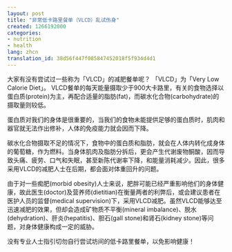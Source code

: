 ```yaml
---
layout: post
title: "非常低卡路里餐单（VLCD）乱试伤身"
created: 1266192000
categories:
- nutrition
- health
lang: zhcn
translation_id: 38d56f447f085847452018f5f934d4d1
---
```

<!--break-->
<p>大家有没有尝试过一些称为「VLCD」的减肥餐单呢？ 「VLCD」为「Very Low Calorie Diet」。 VLCD餐单的每天能量摄取少于900大卡路里，有关的食物选择以蛋白质(protein)为主，再配合适量的脂肪(fat)，而碳水化合物(carbohydrate)的摄取量则较低。 </p>

<p>蛋白质对我们的身体是很重要的，当我们的食物未能提供足够的蛋白质时，肌肉和器官就无法作出修补，人体的免疫能力就会因而下降。 </p>

<p>碳水化合物摄取不足的情况下，食物中的蛋白质和脂肪，就会在人体内转化成身体的葡萄糖，作为燃料。当身体肌肉及脂肪分拆后，更会产生代谢废物酮酸，因而导致头痛、疲劳、口气和失眠，甚至新陈代谢率下降，和能量消耗减少。因此，很多采用VLCD的减肥人士在后期，都会面对体重回升的问题。 </p>

<p>由于对一些痴肥(morbid obesity)人士来说，肥胖可能已经严重影响他们的身体健康，故此医生(doctor)及营养师(dietitian)在衡量两者的利弊后，或会建议患者在医护人员的监督(medical supervision)下，采用VLCD减肥。虽然VLCD能够达至迅速减肥的效果，但却会造成矿物质不平衡(mineral imbalance)、脱水(dehydration)、肝炎(hepatitis)、胆石(gall stone)和肾石(kidney stone)等问题，对身体健康构成一定的威胁。 </p>

<p>没有专业人士指引切勿自行尝试坊间的低卡路里餐单，以免影响健康！ </p>

